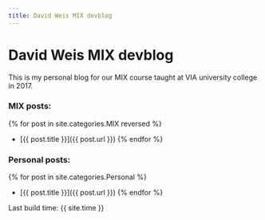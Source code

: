 ```yaml
---
title: David Weis MIX devblog
---
```


# David Weis MIX devblog

This is my personal blog for our MIX course taught at VIA university college in 2017.

### MIX posts:

{% for post in site.categories.MIX reversed %}
- [{{ post.title }}]({{ post.url }})
{% endfor %}

### Personal posts:

{% for post in site.categories.Personal %}
- [{{ post.title }}]({{ post.url }})
{% endfor %}


Last build time: {{ site.time }}
